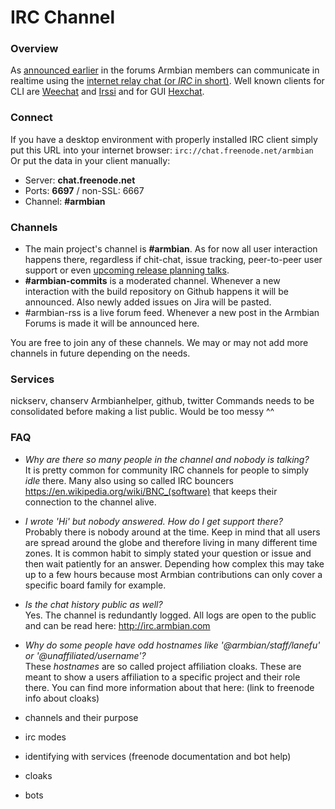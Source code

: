 # IRC Channel


### Overview

As [announced earlier](https://forum.armbian.com/topic/12803-armbian-irc-channel/) in the forums Armbian members can communicate in realtime using the [internet relay chat (or *IRC* in short)](https://de.wikipedia.org/wiki/Internet_Relay_Chat).
Well known clients for CLI are [Weechat](https://weechat.org/) and [Irssi](https://irssi.org/) and for GUI [Hexchat](https://hexchat.github.io/).


### Connect

If you have a desktop environment with properly installed IRC client simply put this URL into your internet browser: `irc://chat.freenode.net/armbian`  
Or put the data in your client manually:
- Server: **chat.freenode.net**
- Ports: **6697** / non-SSL: 6667
- Channel: **#armbian**


### Channels

- The main project's channel is **#armbian**. As for now all user interaction happens there, regardless if chit-chat, issue tracking, peer-to-peer user support or even [upcoming release planning talks](https://docs.armbian.com/Process_Release-Model/#release-planning).
- **#armbian-commits** is a moderated channel. Whenever a new interaction with the build repository on Github happens it will be announced. Also newly added issues on Jira will be pasted.
- #armbian-rss is a live forum feed. Whenever a new post in the Armbian Forums is made it will be announced here.

You are free to join any of these channels.
We may or may not add more channels in future depending on the needs.

### Services

nickserv, chanserv
Armbianhelper, github, twitter
Commands needs to be consolidated before making a list public. Would be too messy ^^



### FAQ
- *Why are there so many people in the channel and nobody is talking?*  
It is pretty common for community IRC channels for people to simply *idle* there. Many also using so called IRC bouncers https://en.wikipedia.org/wiki/BNC_(software) that keeps their connection to the channel alive.
- *I wrote 'Hi' but nobody answered. How do I get support there?*  
Probably there is nobody around at the time. Keep in mind that all users are spread around the globe and therefore living in many different time zones.
It is common habit to simply stated your question or issue and then wait patiently for an answer. Depending how complex this may take up to a few hours because most Armbian contributions can only cover a specific board family for example.
- *Is the chat history public as well?*  
Yes. The channel is redundantly logged. All logs are open to the public and can be read here: http://irc.armbian.com
- *Why do some people have odd hostnames like '@armbian/staff/lanefu' or '@unaffiliated/username'?*  
These *hostnames* are so called project affiliation cloaks. These are meant to show a users affiliation to a specific project and their role there. You can find more information about that here: (link to freenode info about cloaks)


- channels and their purpose
- irc modes
- identifying with services (freenode documentation and bot help)
- cloaks
- bots
